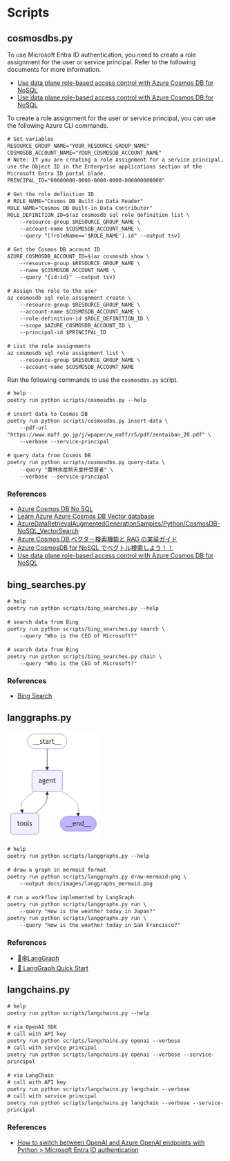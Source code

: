 # Scripts

## cosmosdbs.py

To use Microsoft Entra ID authentication, you need to create a role assignment for the user or service principal.
Refer to the following documents for more information.

- [Use data plane role-based access control with Azure Cosmos DB for NoSQL](https://learn.microsoft.com/azure/cosmos-db/how-to-setup-rbac#role-assignments)
- [Use data plane role-based access control with Azure Cosmos DB for NoSQL](https://learn.microsoft.com/azure/cosmos-db/nosql/security/how-to-grant-data-plane-role-based-access?tabs=built-in-definition%2Cpython&pivots=azure-interface-cli)

To create a role assignment for the user or service principal, you can use the following Azure CLI commands.

```shell
# Set variables
RESOURCE_GROUP_NAME="YOUR_RESOURCE_GROUP_NAME"
COSMOSDB_ACCOUNT_NAME="YOUR_COSMOSDB_ACCOUNT_NAME"
# Note: If you are creating a role assignment for a service principal, use the Object ID in the Enterprise applications section of the Microsoft Entra ID portal blade.
PRINCIPAL_ID="00000000-0000-0000-0000-000000000000"

# Get the role definition ID
# ROLE_NAME="Cosmos DB Built-in Data Reader"
ROLE_NAME="Cosmos DB Built-in Data Contributor"
ROLE_DEFINITION_ID=$(az cosmosdb sql role definition list \
    --resource-group $RESOURCE_GROUP_NAME \
    --account-name $COSMOSDB_ACCOUNT_NAME \
    --query "[?roleName=='$ROLE_NAME'].id" --output tsv)

# Get the Cosmos DB account ID
AZURE_COSMOSDB_ACCOUNT_ID=$(az cosmosdb show \
    --resource-group $RESOURCE_GROUP_NAME \
    --name $COSMOSDB_ACCOUNT_NAME \
    --query "{id:id}" --output tsv)

# Assign the role to the user
az cosmosdb sql role assignment create \
    --resource-group $RESOURCE_GROUP_NAME \
    --account-name $COSMOSDB_ACCOUNT_NAME \
    --role-definition-id $ROLE_DEFINITION_ID \
    --scope $AZURE_COSMOSDB_ACCOUNT_ID \
    --principal-id $PRINCIPAL_ID

# List the role assignments
az cosmosdb sql role assignment list \
    --resource-group $RESOURCE_GROUP_NAME \
    --account-name $COSMOSDB_ACCOUNT_NAME
```

Run the following commands to use the `cosmosdbs.py` script.

```shell
# help
poetry run python scripts/cosmosdbs.py --help

# insert data to Cosmos DB
poetry run python scripts/cosmosdbs.py insert-data \
    --pdf-url "https://www.maff.go.jp/j/wpaper/w_maff/r5/pdf/zentaiban_20.pdf" \
    --verbose --service-principal

# query data from Cosmos DB
poetry run python scripts/cosmosdbs.py query-data \
    --query "農林⽔産祭天皇杯受賞者" \
    --verbose --service-principal
```

### References

- [Azure Cosmos DB No SQL](https://python.langchain.com/docs/integrations/vectorstores/azure_cosmos_db_no_sql/)
- [Learn Azure Azure Cosmos DB Vector database](https://learn.microsoft.com/azure/cosmos-db/vector-database)
- [AzureDataRetrievalAugmentedGenerationSamples/Python/CosmosDB-NoSQL_VectorSearch](https://github.com/microsoft/AzureDataRetrievalAugmentedGenerationSamples/tree/main/Python/CosmosDB-NoSQL_VectorSearch)
- [Azure Cosmos DB ベクター検索機能と RAG の実装ガイド](https://note.com/generativeai_new/n/n3fcb2e57d195)
- [Azure CosmosDB for NoSQL でベクトル検索しよう！！](https://zenn.dev/nomhiro/articles/cosmos-nosql-vector-search)
- [Use data plane role-based access control with Azure Cosmos DB for NoSQL](https://learn.microsoft.com/azure/cosmos-db/nosql/security/how-to-grant-data-plane-role-based-access?tabs=built-in-definition%2Ccsharp&pivots=azure-interface-cli)

## bing_searches.py

```shell
# help
poetry run python scripts/bing_searches.py --help

# search data from Bing
poetry run python scripts/bing_searches.py search \
    --query "Who is the CEO of Microsoft?"

# search data from Bing
poetry run python scripts/bing_searches.py chain \
    --query "Who is the CEO of Microsoft?"
```

### References

- [Bing Search](https://python.langchain.com/docs/integrations/tools/bing_search/)

## langgraphs.py

![langgraphs_mermaid](images/langgraphs_mermaid.png)

```shell
# help
poetry run python scripts/langgraphs.py --help

# draw a graph in mermaid format
poetry run python scripts/langgraphs.py draw-mermaid-png \
    --output docs/images/langgraphs_mermaid.png

# run a workflow implemented by LangGraph
poetry run python scripts/langgraphs.py run \
    --query "How is the weather today in Japan?"
poetry run python scripts/langgraphs.py run \
    --query "How is the weather today in San Francisco?"
```

### References

- [🦜🕸️LangGraph](https://langchain-ai.github.io/langgraph/)
- [🚀 LangGraph Quick Start](https://langchain-ai.github.io/langgraph/tutorials/introduction/)

## langchains.py

```shell
# help
poetry run python scripts/langchains.py --help

# via OpenAI SDK
# call with API key
poetry run python scripts/langchains.py openai --verbose
# call with service principal
poetry run python scripts/langchains.py openai --verbose --service-principal

# via LangChain
# call with API key
poetry run python scripts/langchains.py langchain --verbose
# call with service principal
poetry run python scripts/langchains.py langchain --verbose --service-principal
```

### References

- [How to switch between OpenAI and Azure OpenAI endpoints with Python > Microsoft Entra ID authentication](https://learn.microsoft.com/azure/ai-services/openai/how-to/switching-endpoints#microsoft-entra-id-authentication)
